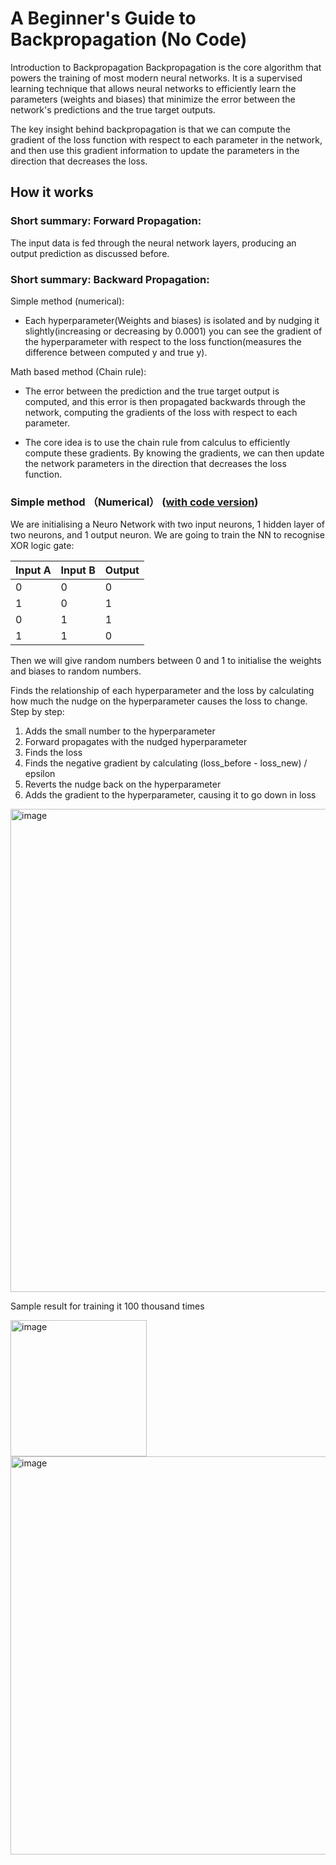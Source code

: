 # A Beginner's Guide to Backpropagation (No Code)
Introduction to Backpropagation
Backpropagation is the core algorithm that powers the training of most modern neural networks. It is a supervised learning technique that allows neural networks to efficiently learn the parameters (weights and biases) that minimize the error between the network's predictions and the true target outputs.

The key insight behind backpropagation is that we can compute the gradient of the loss function with respect to each parameter in the network, and then use this gradient information to update the parameters in the direction that decreases the loss.

## How it works

### Short summary: Forward Propagation: 
The input data is fed through the neural network layers, producing an output prediction as discussed before.

### Short summary: Backward Propagation: 
Simple method (numerical):

- Each hyperparameter(Weights and biases) is isolated and by nudging it slightly(increasing or decreasing by 0.0001) you can see the gradient of the hyperparameter with respect to the loss function(measures the difference between computed y and true y).

Math based method (Chain rule):

- The error between the prediction and the true target output is computed, and this error is then propagated backwards through the network, computing the gradients of the loss with respect to each parameter.

- The core idea is to use the chain rule from calculus to efficiently compute these gradients. By knowing the gradients, we can then update the network parameters in the direction that decreases the loss function.

### Simple method （Numerical） ([with code version](https://github.com/623637719/The-Democratization-of-AI/blob/main/2.Deep%20learning/Backward%20Propagation/with%20code/Readme.md)) 

We are initialising a Neuro Network with two input neurons, 1 hidden layer of two neurons, and 1 output neuron.
We are going to train the NN to recognise XOR logic gate:

| Input A     | Input B     | Output   |
| ----------- | ----------- | -------- |
| 0           | 0           | 0        |
| 1           | 0           | 1        |
| 0           | 1           | 1        |
| 1           | 1           | 0        |
        
Then we will give random numbers between 0 and 1 to initialise the weights and biases to random numbers. 

Finds the relationship of each hyperparameter and the loss by calculating how much the nudge on the hyperparameter causes the loss to change. Step by step:

1. Adds the small number to the hyperparameter
2. Forward propagates with the nudged hyperparameter
3. Finds the loss
4. Finds the negative gradient by calculating (loss_before - loss_new) / epsilon
5. Reverts the nudge back on the hyperparameter
6. Adds the gradient to the hyperparameter, causing it to go down in loss

<img width="773" alt="image" src="https://github.com/user-attachments/assets/b61bb0f4-cca5-4e1b-a615-f0e2afaf146c">

Sample result for training it 100 thousand times

<img width="218" alt="image" src="https://github.com/user-attachments/assets/1be45cc4-bacd-4669-98c6-f00b08a94e85">

<img width="637" alt="image" src="https://github.com/user-attachments/assets/b9cc049b-805b-41db-aec0-ff44814529b7">
